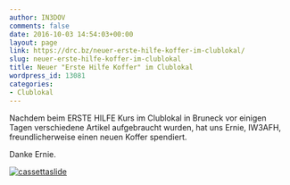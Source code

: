 ```yaml
---
author: IN3DOV
comments: false
date: 2016-10-03 14:54:03+00:00
layout: page
link: https://drc.bz/neuer-erste-hilfe-koffer-im-clublokal/
slug: neuer-erste-hilfe-koffer-im-clublokal
title: Neuer "Erste Hilfe Koffer" im Clublokal
wordpress_id: 13081
categories:
- Clublokal
---
```


Nachdem beim ERSTE HILFE Kurs im Clublokal in Bruneck vor einigen Tagen verschiedene Artikel aufgebraucht wurden, hat uns Ernie, IW3AFH, freundlicherweise einen neuen Koffer spendiert.

Danke Ernie.

[![cassettaslide](https://drc.bz/wp-content/uploads/2016/10/cassettaslide-300x105.jpg)
](https://drc.bz/wp-content/uploads/2016/10/cassettaslide.jpg)
